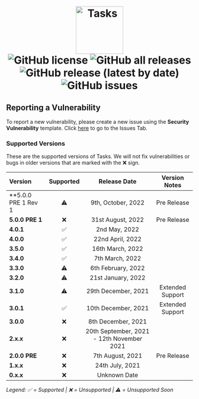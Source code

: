 <h1 align="center">
  <img src="https://user-images.githubusercontent.com/53088136/136106972-30a9cca8-7a32-479a-9368-74ffe2d60a43.png" alt="Tasks" height="128" /><br>
  <img alt="GitHub license" src="https://img.shields.io/github/license/litetools/tasks?style=flat-square"> <img alt="GitHub all releases" src="https://img.shields.io/github/downloads/LiteTools/Tasks/total?style=flat-square"> <img alt="GitHub release (latest by date)" src="https://img.shields.io/github/v/release/LiteTools/Tasks?style=flat-square"> <img alt="GitHub issues" src="https://img.shields.io/github/issues/LiteTools/Tasks?style=flat-square">
</h1>

## Reporting a Vulnerability
To report a new vulnerability, please create a new issue using the **Security Vulnerability** template. Click [here](https://github.com/LiteTools/Tasks/issues) to go to the Issues Tab.


### Supported Versions
These are the supported versions of Tasks. We will not fix vulnerabilities or bugs in older versions that are marked with the :x: sign.

| Version             | Supported          | Release Date         | Version Notes |
| :------------------ | :----------------: | :--------------:     | :------------------: |
| **5.0.0 PRE 1 Rev 1| ⚠️                  | 9th, October, 2022  | Pre Release
| **5.0.0 PRE 1**     | :x:                 | 31st August, 2022    | Pre Release         |
| **4.0.1**           | ✅                 | 2nd May, 2022         | 
| **4.0.0**           | ✅                 | 22nd April, 2022      | 
| **3.5.0**           | ✅                 | 16th March, 2022      | 
| **3.4.0**           | ✅                 | 7th March, 2022      |
| **3.3.0**           | ⚠️                 | 6th February, 2022  | 
| **3.2.0**           | ⚠️                 | 21st January, 2022  | 
| **3.1.0**           | ⚠️                 | 29th December, 2021  | Extended Support |
| **3.0.1**           | ✅                 | 10th December, 2021  | Extended Support     |
| **3.0.0**           | :x:                 | 8th December, 2021   | 
| **2.x.x**           | :x:                 | 20th September, 2021 - 12th November 2021| 
| **2.0.0 PRE**       | :x:                 | 7th August, 2021     | Pre Release |
| **1.x.x**           | :x:                | 24th July, 2021      | 
| **0.x.x**           | :x:                | Unknown Date         | 

*Legend: ✅ = Supported | :x: = Unsupported | ⚠️ = Unsupported Soon*
